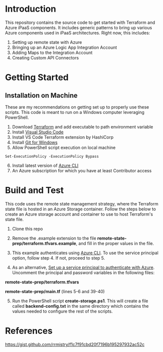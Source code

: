 # Introduction 
This repository contains the source code to get started with Terraform and Azure iPaaS components.  It includes generic patterns to bring up various Azure components used in iPaaS architectures.  Right now, this includes:

1. Setting up remote state with Azure
2. Bringing up an Azure Logic App Integration Account
3. Adding Maps to the Integration Account
4. Creating Custom API Connectors

# Getting Started

## Installation on Machine

These are my recommendations on getting set up to properly use these scripts.  This code is meant to run on a Windows computer leveraging PowerShell.

1. Download [Terraform](https://www.terraform.io/downloads.html) and add executable to path environment variable
2. Install [Visual Studio Code](https://code.visualstudio.com/download)
3. Install VS Code Terraform extension by HashiCorp
4. Install [Git for Windows](https://git-scm.com/download/win)
5. Allow PowerShell script execution on local machine

`Set-ExecutionPolicy -ExecutionPolicy Bypass`

6. Install latest version of [Azure CLI](https://docs.microsoft.com/en-us/cli/azure/install-azure-cli?view=azure-cli-latest)
7. An Azure subscription for which you have at least Contributor access

# Build and Test

This code uses the remote state management strategy, where the Terraform state file is hosted in an Azure Storage container.  Follow the steps below to create an Azure storage account and container to use to host Terraform's state file.

1. Clone this repo
2. Remove the .example extension to the file **remote-state-prep/terraform.tfvars.example**, and fill in the proper values in the file.  
3. This example authenticates using [Azure CLI](https://www.terraform.io/docs/providers/azurerm/guides/azure_cli.html).  To use the service principal option, follow step 4. If not, proceed to step 5.


3. As an alternative, [Set up a service principal to authenticate with Azure](https://www.terraform.io/docs/provideers/azurerm/guides/service_principal_client_secret.html).  Uncomment the principal and password variables in the following files:

**remote-state-prep/terraform.tfvars**

**remote-state-prep/main.tf** (lines 5-6 and 39-40)

5. Run the PowerShell script **create-storage.ps1**.  This will create a file called **backend-config.txt** in the same directory which contains the values needed to configure the rest of the scripts.

# References
https://gist.github.com/rrmistry/f1c7f91cbd20f7196b195297932ac52c
